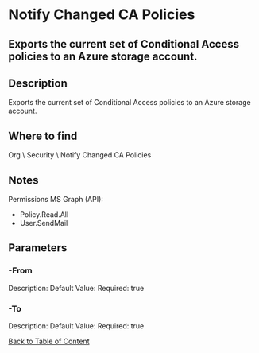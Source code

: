 # Notify Changed CA Policies

## Exports the current set of Conditional Access policies to an Azure storage account.

## Description
Exports the current set of Conditional Access policies to an Azure storage account.

## Where to find
Org \ Security \ Notify Changed CA Policies

## Notes
Permissions
 MS Graph (API): 
 - Policy.Read.All
 - User.SendMail

## Parameters
### -From
Description: 
Default Value: 
Required: true

### -To
Description: 
Default Value: 
Required: true


[Back to Table of Content](../../../README.md)

